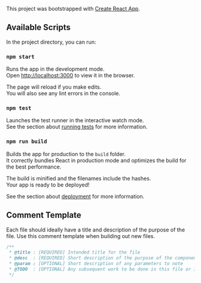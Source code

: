 This project was bootstrapped with [Create React App](https://github.com/facebook/create-react-app).

## Available Scripts

In the project directory, you can run:

### `npm start`

Runs the app in the development mode.<br>
Open [http://localhost:3000](http://localhost:3000) to view it in the browser.

The page will reload if you make edits.<br>
You will also see any lint errors in the console.

### `npm test`

Launches the test runner in the interactive watch mode.<br>
See the section about [running tests](https://facebook.github.io/create-react-app/docs/running-tests) for more information.

### `npm run build`

Builds the app for production to the `build` folder.<br>
It correctly bundles React in production mode and optimizes the build for the best performance.

The build is minified and the filenames include the hashes.<br>
Your app is ready to be deployed!

See the section about [deployment](https://facebook.github.io/create-react-app/docs/deployment) for more information.

## Comment Template

Each file should ideally have a title and description of the purpose of the file. Use this comment template when building out new files.

```js
/**
 * @title : [REQUIRED] Intended title for the file
 * @desc  : [REQUIRED] Short description of the purpose of the component and/or how it is used
 * @param : [OPTIONAL] Short description of any parameters to note
 * @TODO  : [OPTIONAL] Any subsequent work to be done in this file or in relation to this
 */
```